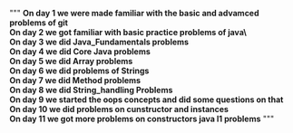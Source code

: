 """
**On day 1 we were made familiar with the basic and advamced problems of git\
On day 2 we got familiar with basic practice problems of java\  
On day 3 we did Java_Fundamentals problems\
On day 4 we did Core Java problems\
On day 5 we did Array problems\
On  day 6 we did problems of Strings\
On day 7 we did Method problems\
On day 8 we did String_handling Problems\
On day 9 we started the oops concepts and did some questions on that\
On day 10 we did problems on cunstructor and instances\
On day 11 we got more problems on constructors java l1 problems**
"""

